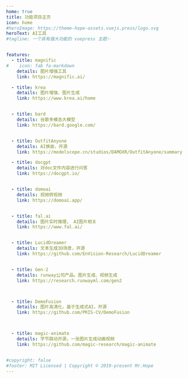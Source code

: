 ```yaml
---
home: true
title: 功能项目主页
icon: home
#heroImage: https://theme-hope-assets.vuejs.press/logo.svg
heroText: AI工具
#tagline: 一个具有强大功能的 vuepress 主题✨


features:
  - title: magnific
#    icon: fab fa-markdown
    details: 图片增强工具
    link: https://magnific.ai/

  - title: krea
    details: 图片增强、图片生成
    link: https://www.krea.ai/home


  - title: bard
    details: 谷歌多模态大模型
    link: https://bard.google.com/


  - title: OutfitAnyone
    details: AI换装，开源
    link: https://modelscope.cn/studios/DAMOXR/OutfitAnyone/summary

  - title: docgpt
    details: 对doc文件内容进行问答
    link: https://docgpt.io/


  - title: domoai
    details: 视频转视频
    link: https://domoai.app/


  - title: fal.ai
    details: 图片实时推理， AI图片相关
    link: https://www.fal.ai/


  - title: LucidDreamer
    details: 文本生成3D场景，开源
    link: https://github.com/EnVision-Research/LucidDreamer


  - title: Gen-2
    details: runway公司产品。图片生成、视频生成
    link: https://research.runwayml.com/gen2



  - title: DemoFusion
    details: 图片高清化，基于生成式AI，开源
    link: https://github.com/PRIS-CV/DemoFusion



  - title: magic-animate
    details: 字节跳动开源，一张图片生成动画视频
    link: https://github.com/magic-research/magic-animate


#copyright: false
#footer: MIT Licensed | Copyright © 2019-present Mr.Hope
---
```

